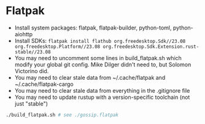 # Flatpak

- Install system packages: flatpak, flatpak-builder, python-toml, python-aiohttp
- Install SDKs: `flatpak install flathub org.freedesktop.Sdk//23.08 org.freedesktop.Platform//23.08 org.freedesktop.Sdk.Extension.rust-stable//23.08`
- You may need to uncomment some lines in build_flatpak.sh which modify your global git config.
  Mike Dilger didn't need to, but Solomon Victorino did.
- You may need to clear stale data from ~/.cache/flatpak and ~/.cache/flatpak-cargo
- You may need to clear stale data from everything in the .gitignore file
- You may need to update rustup with a version-specific toolchain (not just "stable")

```sh
./build_flatpak.sh # see ./gossip.flatpak
```
